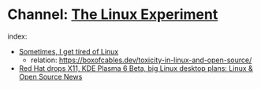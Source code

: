 # Channel: [The Linux Experiment](https://www.youtube.com/@TheLinuxEXP)

index:
- [Sometimes, I get tired of Linux](https://youtu.be/a2YZ9GwSkxI)
  - relation: https://boxofcables.dev/toxicity-in-linux-and-open-source/
- [Red Hat drops X11, KDE Plasma 6 Beta, big Linux desktop plans: Linux & Open Source News](https://youtu.be/tLp8cpD4aZA)
